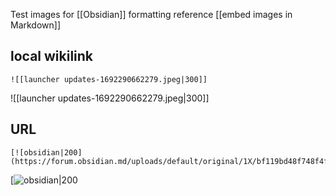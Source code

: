 Test images for [[Obsidian]] formatting reference
[[embed images in Markdown]]
## local wikilink
```
![[launcher updates-1692290662279.jpeg|300]]
```
![[launcher updates-1692290662279.jpeg|300]]

## URL
```
[![obsidian|200](https://forum.obsidian.md/uploads/default/original/1X/bf119bd48f748f4fd2d65f2d1bb05d3c806883b5.png)
```
[![obsidian|200](https://forum.obsidian.md/uploads/default/original/1X/bf119bd48f748f4fd2d65f2d1bb05d3c806883b5.png)


